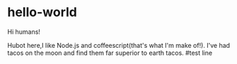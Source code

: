 # hello-world

Hi humans!

Hubot here,I like Node.js and coffeescript(that's what I'm make of!).
I've had tacos on the moon and find them far superior to  earth tacos.
#test line
